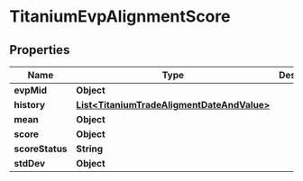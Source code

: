 

# TitaniumEvpAlignmentScore


## Properties

| Name | Type | Description | Notes |
|------------ | ------------- | ------------- | -------------|
|**evpMid** | **Object** |  |  [optional] |
|**history** | [**List&lt;TitaniumTradeAligmentDateAndValue&gt;**](TitaniumTradeAligmentDateAndValue.md) |  |  [optional] |
|**mean** | **Object** |  |  [optional] |
|**score** | **Object** |  |  [optional] |
|**scoreStatus** | **String** |  |  [optional] |
|**stdDev** | **Object** |  |  [optional] |



